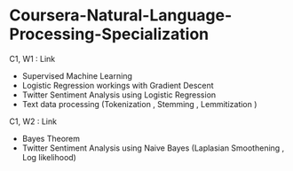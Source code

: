 # Coursera-Natural-Language-Processing-Specialization

C1, W1 : Link 
- Supervised Machine Learning 
- Logistic Regression workings with Gradient Descent 
- Twitter Sentiment Analysis using Logistic Regression 
- Text data processing (Tokenization , Stemming , Lemmitization ) 

C1, W2 : Link 
- Bayes Theorem 
- Twitter Sentiment Analysis using Naive Bayes (Laplasian Smoothening , Log likelihood) 
